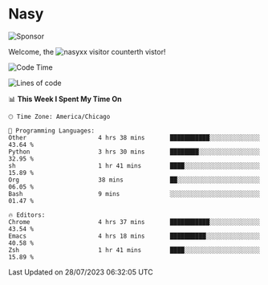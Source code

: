 # Nasy

<!--
<p align="center">
<img height="200" src="https://github-readme-stats.vercel.app/api?username=nasyxx&count_private=true&show_icons=true&theme=dracula&include_all_commits=true"/>
<img height="200" src="https://github-readme-stats.vercel.app/api/top-langs/?username=nasyxx&theme=dracula&hide=html,jupyter+notebook&count_private=true&show_icons=true"/>
</p>

  
----------------
-->

![Sponsor](https://img.shields.io/static/v1.svg?label=Sponsor&message=%E2%9D%A4&logo=GitHub&style=flat&color=pink)
 
Welcome, the ![nasyxx visitor counter](https://count.getloli.com/get/@nasyxx?theme=rule34)th vistor!
 
<!--START_SECTION:waka-->
![Code Time](http://img.shields.io/badge/Code%20Time-3%2C611%20hrs%2034%20mins-blue)

![Lines of code](https://img.shields.io/badge/From%20Hello%20World%20I%27ve%20Written-6.3%20million%20lines%20of%20code-blue)

📊 **This Week I Spent My Time On** 

```text
🕑︎ Time Zone: America/Chicago

💬 Programming Languages: 
Other                    4 hrs 38 mins       ███████████░░░░░░░░░░░░░░   43.64 % 
Python                   3 hrs 30 mins       ████████░░░░░░░░░░░░░░░░░   32.95 % 
sh                       1 hr 41 mins        ████░░░░░░░░░░░░░░░░░░░░░   15.89 % 
Org                      38 mins             ██░░░░░░░░░░░░░░░░░░░░░░░   06.05 % 
Bash                     9 mins              ░░░░░░░░░░░░░░░░░░░░░░░░░   01.47 % 

🔥 Editors: 
Chrome                   4 hrs 37 mins       ███████████░░░░░░░░░░░░░░   43.54 % 
Emacs                    4 hrs 18 mins       ██████████░░░░░░░░░░░░░░░   40.58 % 
Zsh                      1 hr 41 mins        ████░░░░░░░░░░░░░░░░░░░░░   15.89 % 
```


 Last Updated on 28/07/2023 06:32:05 UTC
<!--END_SECTION:waka-->

<!-- ![visitors](https://visitor-badge.laobi.icu/badge?page_id=nasyxx.nasyxx) -->
